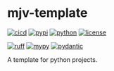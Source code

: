 # mjv-template

[![cicd](https://github.com/mjvogelsong/python-template/actions/workflows/cicd.yaml/badge.svg)](./.github/workflows/cicd.yaml)
[![pypi](https://img.shields.io/pypi/v/mjv-template.svg)](https://pypi.org/project/mjv-template/)
[![python](https://img.shields.io/pypi/pyversions/mjv-template.svg)](https://pypi.org/project/mjv-template/)
[![license](https://img.shields.io/pypi/l/mjv-template.svg)](https://pypi.org/project/mjv-template/)

[![ruff](https://img.shields.io/endpoint?url=https://raw.githubusercontent.com/astral-sh/ruff/main/assets/badge/v2.json)](https://github.com/astral-sh/ruff)
[![mypy](https://www.mypy-lang.org/static/mypy_badge.svg)](http://mypy-lang.org/)
[![pydantic](https://img.shields.io/endpoint?url=https://raw.githubusercontent.com/pydantic/pydantic/main/docs/badge/v2.json)](https://pydantic.dev)

A template for python projects.
